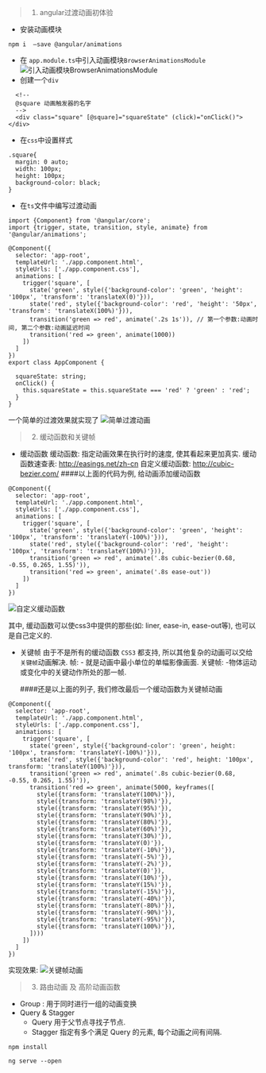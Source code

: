 > 1. angular过渡动画初体验
- 安装动画模块
```
npm i  —save @angular/animations
```
- 在 `app.module.ts`中引入动画模块`BrowserAnimationsModule`
![引入动画模块`BrowserAnimationsModule`](https://upload-images.jianshu.io/upload_images/1482909-6866fb869c485c9b.png?imageMogr2/auto-orient/strip%7CimageView2/2/w/600)
- 创建一个`div`
```
  <!--
  @square 动画触发器的名字
  -->
  <div class="square" [@square]="squareState" (click)="onClick()"></div>
```
- 在`css`中设置样式
```
.square{
  margin: 0 auto;
  width: 100px;
  height: 100px;
  background-color: black;
}
```
- 在`ts`文件中编写过渡动画
```
import {Component} from '@angular/core';
import {trigger, state, transition, style, animate} from '@angular/animations';

@Component({
  selector: 'app-root',
  templateUrl: './app.component.html',
  styleUrls: ['./app.component.css'],
  animations: [
    trigger('square', [
      state('green', style({'background-color': 'green', 'height': '100px', 'transform': 'translateX(0)'})),
      state('red', style({'background-color': 'red', 'height': '50px', 'transform': 'translateX(100%)'})),
      transition('green => red', animate('.2s 1s')), // 第一个参数:动画时间, 第二个参数:动画延迟时间
      transition('red => green', animate(1000))
    ])
  ]
})
export class AppComponent {

  squareState: string;
  onClick() {
    this.squareState = this.squareState === 'red' ? 'green' : 'red';
  }
}
```
一个简单的过渡效果就实现了
![简单过渡动画](https://upload-images.jianshu.io/upload_images/1482909-50ace711b61354af.gif?imageMogr2/auto-orient/strip)

> 2. 缓动函数和关键帧
- 缓动函数
缓动函数: 指定动画效果在执行时的速度, 使其看起来更加真实.
缓动函数速查表: http://easings.net/zh-cn
自定义缓动函数: http://cubic-bezier.com/
####以上面的代码为例, 给动画添加缓动函数
```
@Component({
  selector: 'app-root',
  templateUrl: './app.component.html',
  styleUrls: ['./app.component.css'],
  animations: [
    trigger('square', [
      state('green', style({'background-color': 'green', 'height': '100px', 'transform': 'translateY(-100%)'})),
      state('red', style({'background-color': 'red', 'height': '100px', 'transform': 'translateY(100%)'})),
      transition('green => red', animate('.8s cubic-bezier(0.68, -0.55, 0.265, 1.55)')),
      transition('red => green', animate('.8s ease-out'))
    ])
  ]
})
```
![自定义缓动函数](https://upload-images.jianshu.io/upload_images/1482909-5678db84b030ff25.gif?imageMogr2/auto-orient/strip)

其中, 缓动函数可以使css3中提供的那些(如: liner, ease-in, ease-out等), 也可以是自己定义的.

- 关键帧
由于不是所有的缓动函数 `CSS3` 都支持, 所以其他复杂的动画可以交给`关键帧`动画解决.
帧: - 就是动画中最小单位的单幅影像画面.
关键帧: -物体运动或变化中的关键动作所处的那一帧.

  ####还是以上面的列子, 我们修改最后一个缓动函数为关键帧动画
```
@Component({
  selector: 'app-root',
  templateUrl: './app.component.html',
  styleUrls: ['./app.component.css'],
  animations: [
    trigger('square', [
      state('green', style({'background-color': 'green', height: '100px', transform: 'translateY(-100%)'})),
      state('red', style({'background-color': 'red', height: '100px', transform: 'translateY(100%)'})),
      transition('green => red', animate('.8s cubic-bezier(0.68, -0.55, 0.265, 1.55)')),
      transition('red => green', animate(5000, keyframes([
        style({transform: 'translateY(100%)'}),
        style({transform: 'translateY(98%)'}),
        style({transform: 'translateY(95%)'}),
        style({transform: 'translateY(90%)'}),
        style({transform: 'translateY(80%)'}),
        style({transform: 'translateY(60%)'}),
        style({transform: 'translateY(30%)'}),
        style({transform: 'translateY(0)'}),
        style({transform: 'translateY(-10%)'}),
        style({transform: 'translateY(-5%)'}),
        style({transform: 'translateY(-2%)'}),
        style({transform: 'translateY(0)'}),
        style({transform: 'translateY(10%)'}),
        style({transform: 'translateY(15%)'}),
        style({transform: 'translateY(-15%)'}),
        style({transform: 'translateY(-40%)'}),
        style({transform: 'translateY(-80%)'}),
        style({transform: 'translateY(-90%)'}),
        style({transform: 'translateY(-95%)'}),
        style({transform: 'translateY(100%)'}),
      ])))
    ])
  ]
})
```
实现效果:
![关键帧动画](https://upload-images.jianshu.io/upload_images/1482909-0b3fde39c42069fe.gif?imageMogr2/auto-orient/strip)

> 3. 路由动画 及 高阶动画函数 
- Group : 用于同时进行一组的动画变换
- Query & Stagger
   - Query 用于父节点寻找子节点.
   - Stagger 指定有多个满足 Query 的元素, 每个动画之间有间隔.
   
 
`npm install`

`ng serve --open`
